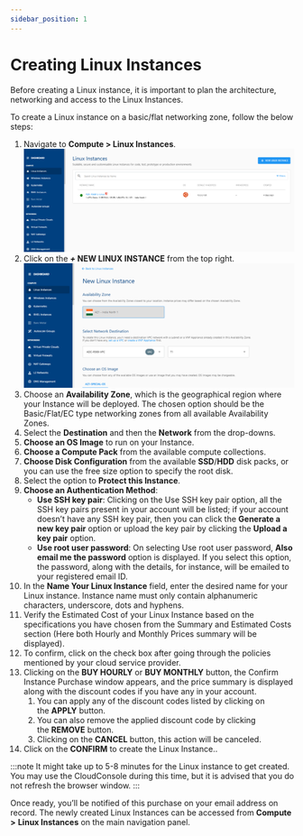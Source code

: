 ```yaml
---
sidebar_position: 1
---
```

# Creating Linux Instances

Before creating a Linux instance, it is important to plan the architecture, networking and access to the Linux Instances. 

To create a Linux instance on a basic/flat networking zone, follow the below steps:

1. Navigate to **Compute > Linux Instances**.
   ![Create Linux Instance](img/CreatingLinuxInstances1.png)
2. Click on the **_+_ NEW LINUX INSTANCE** from the top right.
    ![Create Linux Instance](img/CreatingLinuxInstances2.png)
3. Choose an **Availability Zone**, which is the geographical region where your Instance will be deployed. The chosen option should be the Basic/Flat/EC type networking zones from all available Availability Zones.
4. Select the **Destination** and then the **Network** from the drop-downs.
5. **Choose an OS Image** to run on your Instance.
6. **Choose a Compute Pack** from the available compute collections.
9. **Choose Disk Configuration** from the available **SSD**/**HDD** disk packs, or you can use the free size option to specify the root disk.
10. Select the option to **Protect this Instance**.
11. **Choose an Authentication Method**: 
    - **Use SSH key pair**: Clicking on the Use SSH key pair option, all the SSH key pairs present in your account will be listed; if your account doesn’t have any SSH key pair, then you can click the **Generate a new key pair** option or upload the key pair by clicking the **Upload a key pair** option. 
    - **Use root user password**: On selecting Use root user password, **Also email me the password** option is displayed. If you select this option, the password, along with the details, for instance, will be emailed to your registered email ID.
11. In the **Name Your Linux Instance** field, enter the desired name for your Linux instance. Instance name must only contain alphanumeric characters, underscore, dots and hyphens. 
12. Verify the Estimated Cost of your Linux Instance based on the specifications you have chosen from the Summary and Estimated Costs section (Here both Hourly and Monthly Prices summary will be displayed).
14. To confirm, click on the check box after going through the policies mentioned by your cloud service provider.
15. Clicking on the **BUY HOURLY** or **BUY MONTHLY** button, the Confirm Instance Purchase window appears, and the price summary is displayed along with the discount codes if you have any in your account. 
    1. You can apply any of the discount codes listed by clicking on the **APPLY** button. 
    2. You can also remove the applied discount code by clicking the **REMOVE** button. 
    3. Clicking on the **CANCEL** button, this action will be canceled.
16. Click on the **CONFIRM** to create the Linux Instance..

:::note
It might take up to 5-8 minutes for the Linux instance to get created. You may use the CloudConsole during this time, but it is advised that you do not refresh the browser window.
:::

Once ready, you’ll be notified of this purchase on your email address on record. The newly created Linux Instances can be accessed from **Compute >** **Linux Instances** on the main navigation panel.